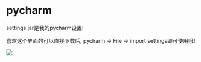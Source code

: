 # pycharm
settings.jar是我的pycharm设置!

喜欢这个界面的可以直接下载后, pycharm -> File -> import settings即可使用哦!

![](https://i.loli.net/2019/09/24/FquwHyTnvdNLUPm.png)